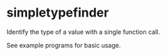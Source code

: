 # simpletypefinder
Identify the type of a value with a single function call.

See example programs for basic usage.
